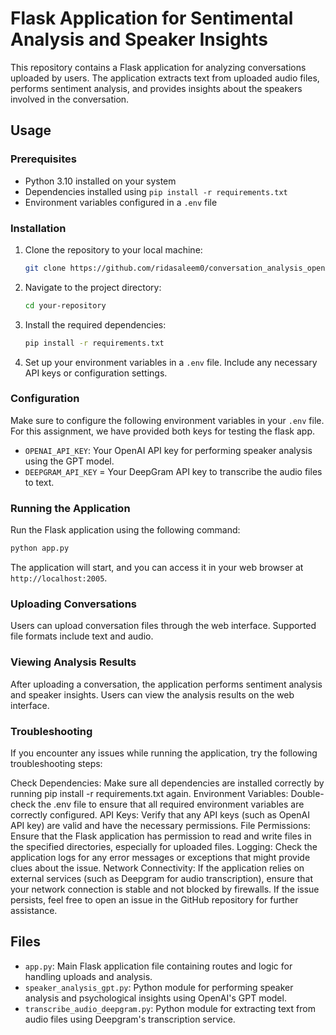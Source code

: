 # Flask Application for Sentimental Analysis and Speaker Insights

This repository contains a Flask application for analyzing conversations uploaded by users. The application extracts text from uploaded audio files, performs sentiment analysis, and provides insights about the speakers involved in the conversation.

## Usage

### Prerequisites

- Python 3.10 installed on your system
- Dependencies installed using `pip install -r requirements.txt`
- Environment variables configured in a `.env` file

### Installation

1. Clone the repository to your local machine:

    ```bash
    git clone https://github.com/ridasaleem0/conversation_analysis_openAI.git
    ```

2. Navigate to the project directory:

    ```bash
    cd your-repository
    ```

3. Install the required dependencies:

    ```bash
    pip install -r requirements.txt
    ```

4. Set up your environment variables in a `.env` file. Include any necessary API keys or configuration settings.

### Configuration

Make sure to configure the following environment variables in your `.env` file. For this assignment, we have provided both keys for testing the flask app. 

- `OPENAI_API_KEY`: Your OpenAI API key for performing speaker analysis using the GPT model.
- `DEEPGRAM_API_KEY` = Your DeepGram API key to transcribe the audio files to text.


### Running the Application

Run the Flask application using the following command:

```bash
python app.py
```

The application will start, and you can access it in your web browser at `http://localhost:2005`.

### Uploading Conversations

Users can upload conversation files through the web interface. Supported file formats include text and audio.

### Viewing Analysis Results

After uploading a conversation, the application performs sentiment analysis and speaker insights. Users can view the analysis results on the web interface.

### Troubleshooting

If you encounter any issues while running the application, try the following troubleshooting steps:

Check Dependencies: Make sure all dependencies are installed correctly by running pip install -r requirements.txt again.
Environment Variables: Double-check the .env file to ensure that all required environment variables are correctly configured.
API Keys: Verify that any API keys (such as OpenAI API key) are valid and have the necessary permissions.
File Permissions: Ensure that the Flask application has permission to read and write files in the specified directories, especially for uploaded files.
Logging: Check the application logs for any error messages or exceptions that might provide clues about the issue.
Network Connectivity: If the application relies on external services (such as Deepgram for audio transcription), ensure that your network connection is stable and not blocked by firewalls.
If the issue persists, feel free to open an issue in the GitHub repository for further assistance.

## Files

- `app.py`: Main Flask application file containing routes and logic for handling uploads and analysis.
- `speaker_analysis_gpt.py`: Python module for performing speaker analysis and psychological insights using OpenAI's GPT model.
- `transcribe_audio_deepgram.py`: Python module for extracting text from audio files using Deepgram's transcription service.

